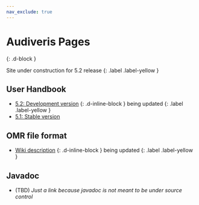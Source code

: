 ```yaml
---
nav_exclude: true
---
```

# Audiveris Pages
{: .d-block }

Site under construction for 5.2 release
{: .label .label-yellow }

## User Handbook

- [5.2: Development version](_pages/index-5.2.md)
{: .d-inline-block }
being updated
{: .label .label-yellow }
- [5.1: Stable version](https://bacchushlg.gitbooks.io/audiveris-5-1/content/)

## OMR file format
- [Wiki description](https://github.com/Audiveris/audiveris/wiki/Project-Structure)
{: .d-inline-block }
being updated
{: .label .label-yellow }

## Javadoc
- (TBD) _Just a link because javadoc is not meant to be under source control_

